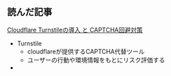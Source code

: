 ## 読んだ記事
[Cloudflare Turnstileの導入 と CAPTCHA回避対策](https://zenn.dev/localer/articles/335602817265d3)
- Turnstile
	- cloudflareが提供するCAPTCHA代替ツール
	- ユーザーの行動や環境情報をもとにリスク評価する
- 